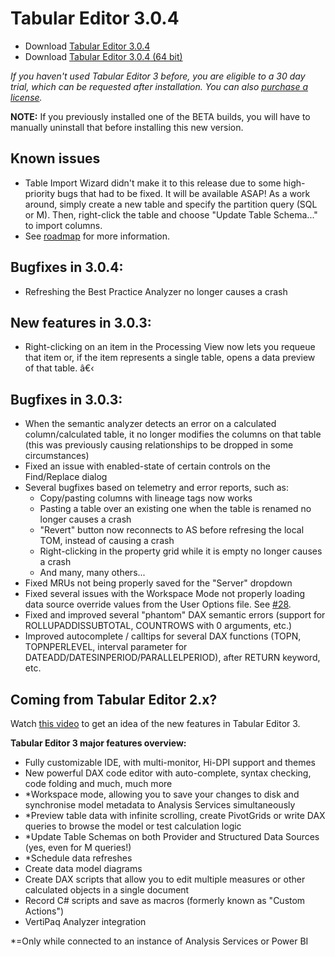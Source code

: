 ﻿# Tabular Editor 3.0.4

- Download [Tabular Editor 3.0.4](https://cdn.tabulareditor.com/files/TabularEditor.3.0.4.x86.msi)
- Download [Tabular Editor 3.0.4 (64 bit)](https://cdn.tabulareditor.com/files/TabularEditor.3.0.4.x64.msi)

*If you haven't used Tabular Editor 3 before, you are eligible to a 30 day trial, which can be requested after installation. You can also [purchase a license](https://tabulareditor.com/#licensing).*

**NOTE:** If you previously installed one of the BETA builds, you will have to manually uninstall that before installing this new version.

## Known issues

- Table Import Wizard didn't make it to this release due to some high-priority bugs that had to be fixed. It will be available ASAP! As a work around, simply create a new table and specify the partition query (SQL or M). Then, right-click the table and choose "Update Table Schema..." to import columns.
- See [roadmap](https://github.com/TabularEditor/TabularEditor3/issues/12) for more information.

## Bugfixes in 3.0.4:

- Refreshing the Best Practice Analyzer no longer causes a crash

## New features in 3.0.3:

- Right-clicking on an item in the Processing View now lets you requeue that item or, if the item represents a single table, opens a data preview of that table. â€‹

## Bugfixes in 3.0.3:

- When the semantic analyzer detects an error on a calculated column/calculated table, it no longer modifies the columns on that table (this was previously causing relationships to be dropped in some circumstances)
- Fixed an issue with enabled-state of certain controls on the Find/Replace dialog
- Several bugfixes based on telemetry and error reports, such as:
  - Copy/pasting columns with lineage tags now works
  - Pasting a table over an existing one when the table is renamed no longer causes a crash
  - "Revert" button now reconnects to AS before refresing the local TOM, instead of causing a crash
  - Right-clicking in the property grid while it is empty no longer causes a crash
  - And many, many others...
- Fixed MRUs not being properly saved for the "Server" dropdown
- Fixed several issues with the Workspace Mode not properly loading data source override values from the User Options file. See [#28](https://github.com/TabularEditor/TabularEditor3/issues/28).
- Fixed and improved several "phantom" DAX semantic errors (support for ROLLUPADDISSUBTOTAL, COUNTROWS with 0 arguments, etc.)
- Improved autocomplete / calltips for several DAX functions (TOPN, TOPNPERLEVEL, interval parameter for DATEADD/DATESINPERIOD/PARALLELPERIOD), after RETURN keyword, etc.

## Coming from Tabular Editor 2.x?

Watch [this video](https://www.youtube.com/watch?v=pt3DdcjfImY) to get an idea of the new features in Tabular Editor 3.

**Tabular Editor 3 major features overview:**
- Fully customizable IDE, with multi-monitor, Hi-DPI support and themes
- New powerful DAX code editor with auto-complete, syntax checking, code folding and much, much more
- *Workspace mode, allowing you to save your changes to disk and synchronise model metadata to Analysis Services simultaneously
- *Preview table data with infinite scrolling, create PivotGrids or write DAX queries to browse the model or test calculation logic
- *Update Table Schemas on both Provider and Structured Data Sources (yes, even for M queries!)
- *Schedule data refreshes
- Create data model diagrams
- Create DAX scripts that allow you to edit multiple measures or other calculated objects in a single document
- Record C# scripts and save as macros (formerly known as "Custom Actions")
- VertiPaq Analyzer integration

*=Only while connected to an instance of Analysis Services or Power BI
